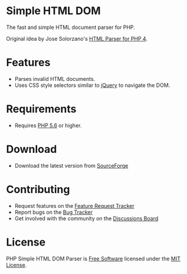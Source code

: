 # Simple HTML DOM

The fast and simple HTML document parser for PHP.

Original idea by Jose Solorzano's [HTML Parser for PHP 4](http://php-html.sourceforge.net/).

# Features

* Parses invalid HTML documents.
* Uses CSS style selectors similar to [jQuery](https://jquery.com/) to navigate the DOM.

# Requirements

* Requires [PHP 5.6](https://secure.php.net/) or higher.

# Download

* Download the latest version from [SourceForge](https://sourceforge.net/projects/simplehtmldom/)

# Contributing

* Request features on the [Feature Request Tracker](https://sourceforge.net/p/simplehtmldom/feature-requests/)
* Report bugs on the [Bug Tracker](https://sourceforge.net/p/simplehtmldom/bugs/)
* Get involved with the community on the [Discussions Board](https://sourceforge.net/p/simplehtmldom/discussion/)

# License

PHP Simple HTML DOM Parser is [Free Software](https://en.wikipedia.org/wiki/Free_software) licensed under the [MIT License](https://opensource.org/licenses/MIT).